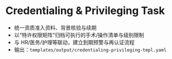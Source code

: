 # Credentialing & Privileging Task

- 统一资质准入资料、背景核验与续期
- 以“特许权限矩阵”归档可执行的手术/操作清单与级别限制
- 与 HR/医务/护理等联动，建立到期预警与再认证流程
- 输出：`templates/output/credentialing-privileging-tmpl.yaml`
